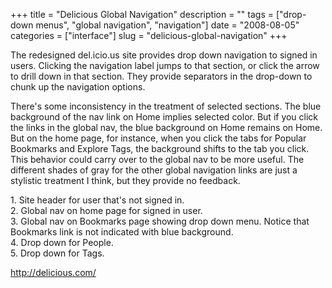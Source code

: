 +++
title = "Delicious Global Navigation"
description = ""
tags = ["drop-down menus", "global navigation", "navigation"]
date = "2008-08-05"
categories = ["interface"]
slug = "delicious-global-navigation"
+++


<p>The redesigned del.icio.us site provides drop down navigation to signed in users. Clicking the navigation label jumps to that section, or click the arrow to drill down in that section. They provide separators in the drop-down to chunk up the navigation options. </p>
<p>There's some inconsistency in the treatment of selected sections. The blue background of the nav link on Home implies selected color. But if you click the links in the global nav, the blue background on Home remains on Home. But on the home page, for instance, when you click the tabs for Popular Bookmarks and Explore Tags, the background shifts to the tab you click. This behavior could carry over to the global nav to be more useful. The different shades of gray for the other global navigation links are just a stylistic treatment I think, but they provide no feedback.</p>
<div id="screens-full" class="clear"><div class="caption">1. Site header for user that's not signed in.</div><div class="fullimg clear"><a href="http://media.konigi.com/interface/delicious-globalnav-1.png" class="group" rel="group" title="1. Site header for user that's not signed in."><img src="http://media.konigi.com/interface/delicious-globalnav-1.png" alt="" class="img-responsive"></a></div></div><div id="screens-full" class="clear"><div class="caption">2. Global nav on home page for signed in user.</div><div class="fullimg clear"><a href="http://media.konigi.com/interface/delicious-globalnav-2.png" class="group" rel="group" title="2. Global nav on home page for signed in user."><img src="http://media.konigi.com/interface/delicious-globalnav-2.png" alt="" class="img-responsive"></a></div></div><div id="screens-full" class="clear"><div class="caption">3. Global nav on Bookmarks page showing drop down menu. Notice that Bookmarks link is not indicated with blue background.</div><div class="fullimg clear"><a href="http://media.konigi.com/interface/delicious-globalnav-3.png" class="group" rel="group" title="3. Global nav on Bookmarks page showing drop down menu. Notice that Bookmarks link is not indicated ..."><img src="http://media.konigi.com/interface/delicious-globalnav-3.png" alt="" class="img-responsive"></a></div></div><div id="screens-full" class="clear"><div class="caption">4. Drop down for People.</div><div class="fullimg clear"><a href="http://media.konigi.com/interface/delicious-globalnav-4.png" class="group" rel="group" title="4. Drop down for People."><img src="http://media.konigi.com/interface/delicious-globalnav-4.png" alt="" class="img-responsive"></a></div></div><div id="screens-full" class="clear"><div class="caption">5. Drop down for Tags.</div><div class="fullimg clear"><a href="http://media.konigi.com/interface/delicious-globalnav-5.png" class="group" rel="group" title="5. Drop down for Tags."><img src="http://media.konigi.com/interface/delicious-globalnav-5.png" alt="" class="img-responsive"></a></div></div>        
<p><a href="http://delicious.com/">http://delicious.com/</a></p>

